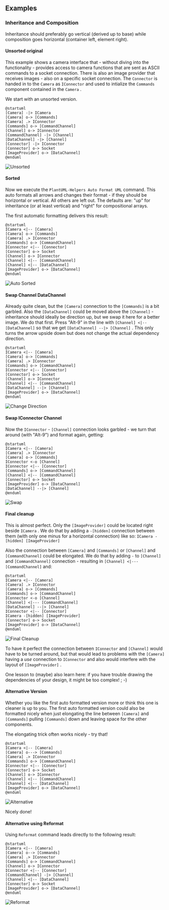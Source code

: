 ## Examples

### Inheritance and Composition

Inheritance should preferably go vertical (derived up to base) while composition goes horizontal (container left, element right).

#### Unsorted original

This example shows a camera interface that - without diving into the functionality - provides access to camera functions that are sent as ASCII commands to a socket connection. There is also an image provider that receives images - also on a specific socket connection. The `Connector` is handed in to the `Camera` as `IConnector` and used to intialize the `Commands` component contained in the `Camera` .

We start with an unsorted version.

```plantuml
@startuml
[Camera] -|> ICamera 
[Camera] o-> [Commands]
[Camera] .> IConnector
[Commands] o-> [CommandChannel] 
[Channel] o-> IConnector
[CommandChannel] -|> [Channel]  
[DataChannel] -|> [Channel]
[Connector] -|> IConnector 
[Connector] o-> Socket
[ImageProvider] o-> [DataChannel]
@enduml
```
![Unsorted](examples_1.svg)

#### Sorted

Now we execute the `PlantUML-Helpers Auto Format UML` command. This auto formats all arrows and changes their format - if they should be horizontal or vertical. All others are left out. The defaults are: "up" for inheritance (or at least vertical) and "right" for compositional arrays.

The first automatic formatting delivers this result:

```plantuml
@startuml
ICamera <|-- [Camera]
[Camera] o-> [Commands]
[Camera] .> IConnector
[Commands] o-> [CommandChannel]
IConnector <|-- [Connector]
[Connector] o-> Socket
[Channel] o-> IConnector
[Channel] <|-- [CommandChannel]
[Channel] <|-- [DataChannel]
[ImageProvider] o-> [DataChannel]
@enduml
```
![Auto Sorted](examples_2.svg)

#### Swap Channel DataChannel

Already quite clean, but the `[Camera]` connection to the `[Commands]` is a bit garbled. Also the `[DataChannel]` could be moved above the `[Channel]` - inheritance should ideally be direction up, but we swap it here for a better image. We do that first.
Press "Alt-9" in the line with `[Channel] <|-- [DataChannel]` so that we get `[DataChannel] --|> [Channel]` . This only turns the arrow upside down but does not change the actual dependency direction.

```plantuml
@startuml
ICamera <|-- [Camera]
[Camera] o-> [Commands]
[Camera] .> IConnector
[Commands] o-> [CommandChannel]
IConnector <|-- [Connector]
[Connector] o-> Socket
[Channel] o-> IConnector
[Channel] <|-- [CommandChannel]
[DataChannel] --|> [Channel]
[ImageProvider] o-> [DataChannel]
@enduml
```
![Change Direction](examples_3.svg)


#### Swap IConnector Channel

Now the `IConnector` - `[Channel]` connection looks garbled - we turn that around (with "Alt-9") and format again, getting:

```plantuml
@startuml
ICamera <|-- [Camera]
[Camera] .> IConnector
[Camera] o-> [Commands]
IConnector <-o [Channel]
IConnector <|-- [Connector]
[Commands] o-> [CommandChannel]
[Channel] <|-- [CommandChannel]
[Connector] o-> Socket
[ImageProvider] o-> [DataChannel]
[DataChannel] --|> [Channel]
@enduml
```
![Swap](examples_4.svg)


#### Final cleanup

This is almost perfect. Only the `[ImageProvider]` could be located right beside `ICamera` . We do that by adding a `-[hidden]` connection between them (with only one minus for a horizontal connection) like so: `ICamera -[hidden] [ImageProvider] ` 

Also the connection between `[Camera]` and `[Commands]` or `[Channel]` and `[CommandChannel]` could be elongated. We do that by adding `-` to `[Channel]` and `[CommandChannel]` connection - resulting in `[Channel] <|--- [CommandChannel]` and:

```plantuml
@startuml
ICamera <|-- [Camera] 
[Camera] .> IConnector
[Camera] o-> [Commands]
[Commands] o-> [CommandChannel] 
IConnector <-o [Channel]
[Channel] <|--- [CommandChannel]  
[DataChannel] --|> [Channel]
IConnector <|-- [Connector] 
ICamera -[hidden] [ImageProvider] 
[Connector] o-> Socket
[ImageProvider] o-> [DataChannel]
@enduml
```
![Final Cleanup](examples_5.svg)


To have it perfect the connection between `IConnector` and `[Channel]` would have to be turned around, but that would lead to problems with the `[Camera]` having a *use* connection to `IConnector` and also would interfere with the layout of `[ImageProvider]` .

One lesson to (maybe) also learn here: if you have trouble drawing the dependencies of your design, it might be too complex! ; -)

#### Alternative Version

Whether you like the first auto formatted version more or think this one is cleaner is up to you. The first auto formatted version could also be formatted nicely when just elongating the line between `[Camera]` and `[Commands]` pulling `[Commands]` down and leaving space for the other components.

The elongating trick often works nicely - try that!

```plantuml
@startuml
ICamera <|-- [Camera]
[Camera] o---> [Commands]
[Camera] .> IConnector
[Commands] o-> [CommandChannel]
IConnector <|-- [Connector]
[Connector] o-> Socket
[Channel] o-> IConnector
[Channel] <|-- [CommandChannel]
[Channel] <|-- [DataChannel]
[ImageProvider] o-> [DataChannel]
@enduml
```
![Alternative](examples_6.svg)

Nicely done!

#### Alternative using Reformat

Using `Reformat` command leads directly to the following result:

```plantuml
@startuml
ICamera <|-- [Camera]
[Camera] o--> [Commands]
[Camera] .> IConnector
[Commands] o-> [CommandChannel]
[Channel] o-> IConnector
IConnector <|-- [Connector]
[CommandChannel] -|> [Channel]
[Channel] <|-- [DataChannel]
[Connector] o-> Socket
[ImageProvider] o-> [DataChannel]
@enduml
```
![Reformat](examples_7.svg)
